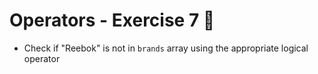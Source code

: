 # Operators - Exercise 7 🐍

- Check if "Reebok" is not in `brands` array using the appropriate logical operator
